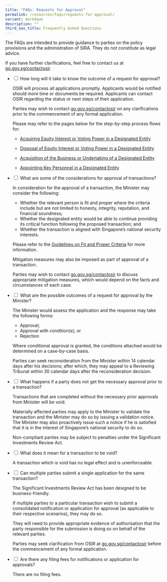 ```yaml
---
title: "FAQs: Requests for Approval"
permalink: /resources/faqs/requests-for-approval/
variant: markdown
description: ""
third_nav_title: Frequently Asked Questions
---
```

<p>The FAQs are intended to provide guidance to parties on the policy provisions
and the administration of SIRA. They do not constitute as legal advice.</p>
<p>If you have further clarifications, feel free to contact us at <a href="https://go.gov.sg/contactosir" rel="noopener noreferrer nofollow" target="_blank">go.gov.sg/contactosir</a>.</p>

<ul class="jekyllcodex_accordion">  
  
<li><input type="checkbox" id="accordion1">
<label for="accordion1">How long will it take to know the outcome of a request for approval?</label><div>
<p>OSIR will process all applications promptly. Applicants would be notified should more time or documents be required. Applicants can contact OSIR regarding the status or next steps of their application. </p>
<p>Parties may wish to contact&nbsp;<a href="https://go.gov.sg/contactosir" rel="noopener noreferrer nofollow" target="_blank">go.gov.sg/contactosir</a> on any clarifications prior to the commencement of any formal application.</p>
<p> Please may refer to the pages below for the step-by-step process flows for: </p>
<ul>
	<li><p></p><a href="https://www.osir.gov.sg/about-sira/acquiring-equity-interest-or-voting-power" rel="noopener noreferrer nofollow" target="_blank">Acquiring Equity Interest or Voting Power in a Designated Entity</a> <p></p></li>
  <li><p></p><a href="https://www.osir.gov.sg/about-sira/disposing-equity-interest-or-voting-power" rel="noopener noreferrer nofollow" target="_blank">Disposal of Equity Interest or Voting Power in a Designated Entity</a> <p></p></li>  
	<li><p></p><a href="https://www.osir.gov.sg/about-sira/acquiring-business-or-undertaking" rel="noopener noreferrer nofollow" target="_blank">Acquisition of the Business or Undertaking of a Designated Entity</a> <p></p></li>  
	<li><p></p><a href="https://www.osir.gov.sg/about-sira/appointment-of-key-personnel" rel="noopener noreferrer nofollow" target="_blank">Appointing Key Personnel in a Designated Entity</a> <p></p></li>  
</ul>	
</div></li>

<li><input type="checkbox" id="accordion2">
<label for="accordion2">What are some of the considerations for approval of transactions?</label><div>
<p>In consideration for the approval of a transaction, the Minister may consider the following:</p>
<ul>
	<li>Whether the relevant person is fit and proper where the criteria include but are not limited to honesty, integrity, reputation, and financial soundness;</li>
  <li>Whether the designated entity would be able to continue providing its critical function following the proposed transaction; and</li>  
	<li>Whether the transaction is aligned with Singapore’s national security interests.</li> </ul>
<p>Please refer to the&nbsp;<a href="https://www.osir.gov.sg/resources/guidance-documents/" rel="noopener noreferrer nofollow" target="_blank">Guidelines on Fit and Proper Criteria</a>&nbsp;for more information.</p>
<p>Mitigation measures may also be imposed as part of approval of a transaction.</p>
<p>Parties may wish to contact <a href="https://go.gov.sg/contactosir" rel="noopener noreferrer nofollow" target="_blank">go.gov.sg/contactosir</a>&nbsp;to discuss appropriate mitigation measures, which would depend on the facts and circumstances of each case. </p>
</div></li>

<li><input type="checkbox" id="accordion3">
<label for="accordion3">What are the possible outcomes of a request for approval by the Minister?</label><div>
<p>The Minister would assess the application and the response may take the following forms:</p>
<ul>
	<li>Approval;</li>
  <li>Approval with condition(s); or</li>  
	<li>Rejection</li> </ul>
<p>Where conditional approval is granted, the conditions attached would be determined on a case-by-case basis.</p>
<p>Parties can seek reconsideration from the Minister within 14 calendar days after his decisions; after which, they may appeal to a Reviewing Tribunal within 30 calendar days after the reconsideration decision.</p>
</div></li>

<li><input type="checkbox" id="accordion4">
<label for="accordion4">What happens if a party does not get the necessary approval prior to a transaction?</label><div>
<p>Transactions that are completed without the necessary prior approvals from Minister will be void.</p>
<p>Materially affected parties may apply to the Minister to validate the transaction and the Minister may do so by issuing a validation notice. The Minister may also proactively issue such a notice if he is satisfied that it is in the interest of Singapore’s national security to do so. </p>
<p>Non-compliant parties may be subject to penalties under the Significant Investments Review Act.</p>
</div></li>
	
<li><input type="checkbox" id="accordion5">
<label for="accordion5">What does it mean for a transaction to be void?</label><div>
<p>A transaction which is void has no legal effect and is unenforceable.</p>
</div></li>

<li><input type="checkbox" id="accordion6">
<label for="accordion6">Can multiple parties submit a single application for the same transaction?</label><div>
<p>The Significant Investments Review Act has been designed to be business-friendly.</p>
<p>If multiple parties to a particular transaction wish to submit a consolidated notification or application for approval (as applicable to their respective scenarios), they may do so.</p>
<p>They will need to provide appropriate evidence of authorisation that the party responsible for the submission is doing so on behalf of the relevant parties.</p>
<p>Parties may seek clarification from OSIR at&nbsp;<a href="https://go.gov.sg/contactosir" rel="noopener noreferrer nofollow" target="_blank">go.gov.sg/contactosir</a> before the commencement of any formal application.</p>
</div></li>

<li><input type="checkbox" id="accordion7">
<label for="accordion7">Are there any filing fees for notifications or application for approvals?</label><div>
<p>There are no filing fees.</p>
</div></li></ul>